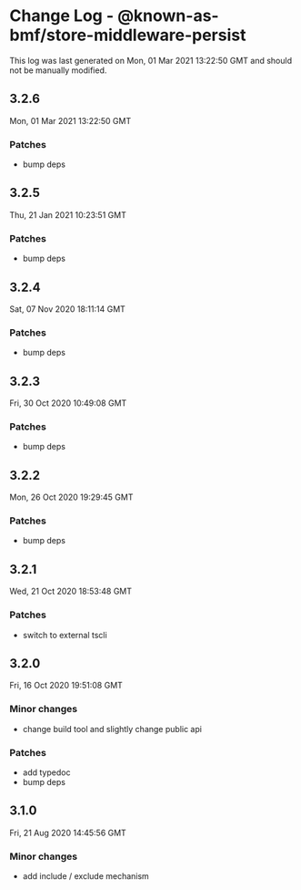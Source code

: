 # Change Log - @known-as-bmf/store-middleware-persist

This log was last generated on Mon, 01 Mar 2021 13:22:50 GMT and should not be manually modified.

## 3.2.6
Mon, 01 Mar 2021 13:22:50 GMT

### Patches

- bump deps

## 3.2.5
Thu, 21 Jan 2021 10:23:51 GMT

### Patches

- bump deps

## 3.2.4
Sat, 07 Nov 2020 18:11:14 GMT

### Patches

- bump deps

## 3.2.3
Fri, 30 Oct 2020 10:49:08 GMT

### Patches

- bump deps

## 3.2.2
Mon, 26 Oct 2020 19:29:45 GMT

### Patches

- bump deps

## 3.2.1
Wed, 21 Oct 2020 18:53:48 GMT

### Patches

- switch to external tscli

## 3.2.0
Fri, 16 Oct 2020 19:51:08 GMT

### Minor changes

- change build tool and slightly change public api

### Patches

- add typedoc
- bump deps

## 3.1.0
Fri, 21 Aug 2020 14:45:56 GMT

### Minor changes

- add include / exclude mechanism

